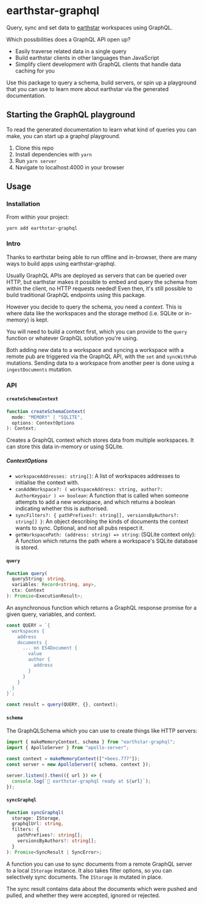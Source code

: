 # earthstar-graphql

Query, sync and set data to [earthstar](https://github.com/cinnamon-bun/earthstar) workspaces using GraphQL.

Which possibilities does a GraphQL API open up?

- Easily traverse related data in a single query
- Build earthstar clients in other languages than JavaScript
- Simplify client development with GraphQL clients that handle data caching for you

Use this package to query a schema, build servers, or spin up a playground that you can use to learn more about earthstar via the generated documentation.

## Starting the GraphQL playground

To read the generated documentation to learn what kind of queries you can make, you can start up a graphql playground.

1. Clone this repo
2. Install dependencies with `yarn`
3. Run `yarn server`
4. Navigate to localhost:4000 in your browser

## Usage

### Installation

From within your project:

```
yarn add earthstar-graphql
```

### Intro

Thanks to earthstar being able to run offline and in-browser, there are many ways to build apps using earthstar-graphql.

Usually GraphQL APIs are deployed as servers that can be queried over HTTP, but earthstar makes it possible to embed and query the schema from within the client, no HTTP requests needed!
Even then, it's still possible to build traditional GraphQL endpoints using this package.

However you decide to query the schema, you need a _context_. This is where data like the workspaces and the storage method (i.e. SQLite or in-memory) is kept.

You will need to build a context first, which you can provide to the `query` function or whatever GraphQL solution you're using.

Both adding new data to a workspace and syncing a workspace with a remote pub are triggered via the GraphQL API, with the `set` and `syncWithPub` mutations. Sending data to a workspace from another peer is done using a `ingestDocuments` mutation.

### API

#### `createSchemaContext`

```ts
function createSchemaContext(
  mode: "MEMORY" | "SQLITE",
  options: ContextOptions
): Context;
```

Creates a GraphQL context which stores data from multiple workspaces. It can store this data in-memory or using SQLite.

##### ContextOptions

- `workspaceAddresses: string[]`: A list of workspaces addresses to initialise the context with.
- `canAddWorkspace?: ( workspaceAddress: string, author?: AuthorKeypair ) => boolean`: A function that is called when someone attempts to add a new workspace, and which returns a boolean indicating whether this is authorised.
- `syncFilters?: { pathPrefixes?: string[], versionsByAuthors?: string[] }`: An object describing the kinds of documents the context wants to sync. Optional, and not all pubs respect it.
- `getWorkspacePath: (address: string) => string`: (SQLite context only): A function which returns the path where a workspace's SQLite database is stored.

#### `query`

```ts
function query(
  queryString: string,
  variables: Record<string, any>,
  ctx: Context
): Promise<ExecutionResult>;
```

An asynchronous function which returns a GraphQL response promise for a given query, variables, and context.

```ts
const QUERY = `{
  workspaces {
    address
    documents {
      ... on ES4Document {
        value
        author {
          address
        }
      }
    }
  }  
}`;

const result = query(QUERY, {}, context);
```

#### `schema`

The GraphQLSchema which you can use to create things like HTTP servers:

```js
import { makeMemoryContext, schema } from "earthstar-graphql";
import { ApolloServer } from "apollo-server";

const context = makeMemoryContext(["+bees.777"]);
const server = new ApolloServer({ schema, context });

server.listen().then(({ url }) => {
  console.log(`🍄 earthstar-graphql ready at ${url}`);
});
```

#### `syncGraphql`

```ts
function syncGraphql(
  storage: IStorage,
  graphqlUrl: string,
  filters: {
    pathPrefixes?: string[];
    versionsByAuthors?: string[];
  }
): Promise<SyncResult | SyncError>;
```

A function you can use to sync documents from a remote GraphQL server to a local `IStorage` instance. It also takes filter options, so you can selectively sync documents. The `IStorage` is mutated in place.

The sync result contains data about the documents which were pushed and pulled, and whether they were accepted, ignored or rejected.
